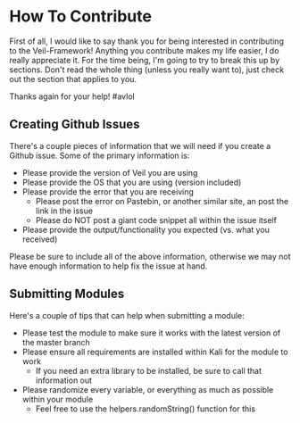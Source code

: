 # How To Contribute

First of all, I would like to say thank you for being interested in contributing to the Veil-Framework!
Anything you contribute makes my life easier, I do really appreciate it.  For the time being, I'm 
going to try to break this up by sections.  Don't read the whole thing (unless you really want to),
just check out the section that applies to you.

Thanks again for your help!  #avlol

## Creating Github Issues

There's a couple pieces of information that we will need if you create a Github issue.  Some of the
primary information is:

* Please provide the version of Veil you are using
* Please provide the OS that you are using (version included)
* Please provide the error that you are receiving
  * Please post the error on Pastebin, or another similar site, an post the link in the issue
  * Please do NOT post a giant code snippet all within the issue itself
* Please provide the output/functionality you expected (vs. what you received)

Please be sure to include all of the above information, otherwise we may not have enough information
to help fix the issue at hand.

## Submitting Modules

Here's a couple of tips that can help when submitting a module:

* Please test the module to make sure it works with the latest version of the master branch
* Please ensure all requirements are installed within Kali for the module to work
  * If you need an extra library to be installed, be sure to call that information out
* Please randomize every variable, or everything as much as possible within your module
  * Feel free to use the helpers.randomString() function for this
